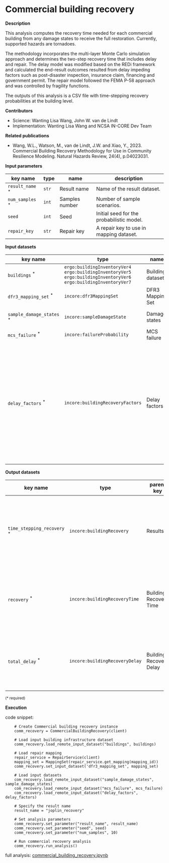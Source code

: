 # Commercial building recovery

**Description**

This analysis computes the recovery time needed for each commercial building from any damage states to receive the
full restoration. Currently, supported hazards are tornadoes.

The methodology incorporates the multi-layer Monte Carlo simulation approach and determines the two-step recovery
time that includes delay and repair. The delay model was modified based on the REDi framework and calculated the
end-result outcomes resulted from delay impeding factors such as post-disaster inspection, insurance claim,
financing and government permit. The repair model followed the FEMA P-58 approach and was controlled by fragility
functions.

The outputs of this analysis is a CSV file with time-stepping recovery probabilities at the building level.

**Contributors**

- Science: Wanting Lisa Wang, John W. van de Lindt
- Implementation: Wanting Lisa Wang and NCSA IN-CORE Dev Team

**Related publications**

- Wang, W.L., Watson, M., van de Lindt, J.W. and Xiao, Y., 2023. Commercial Building Recovery Methodology for Use
        in Community Resilience Modeling. Natural Hazards Review, 24(4), p.04023031.

**Input parameters**

key name | type | name | description
--- | --- | --- | ---
`result_name` <sup>*</sup> | `str` | Result name | Name of the result dataset.
`num_samples` <sup>*</sup> | `int` | Samples number | Number of sample scenarios.
`seed` | `int` | Seed | Initial seed for the probabilistic model.
`repair_key` | `str` | Repair key | A repair key to use in mapping dataset.

**Input datasets**

key name | type | name | description
--- | --- | --- | ---
`buildings` <sup>*</sup> | `ergo:buildingInventoryVer4`<br>`ergo:buildingInventoryVer5`<br>`ergo:buildingInventoryVer6`<br>`ergo:buildingInventoryVer7` | Building dataset |  A building dataset.
`dfr3_mapping_set` <sup>*</sup> | `incore:dfr3MappingSet` | DFR3 Mapping Set | DFR3 Mapping Set.
`sample_damage_states` <sup>*</sup> | `incore:sampleDamageState` | Damage states | Sample damage states.
`mcs_failure` <sup>*</sup> | `incore:failureProbability` | MCS failure | mcs_failure.
`delay_factors` <sup>*</sup> | `incore:buildingRecoveryFactors` | Delay factors | Delay impeding factors such as post-disaster inspection, insurance claim,<br>and government permit based on building's damage state. Provided by REDi framework.

**Output datasets**

key name | type | parent key              | name | description
--- | --- |-------------------------| --- | ---
`time_stepping_recovery` <sup>*</sup> | `incore:buildingRecovery` | Results                 | A dataset containing results (format: CSV)<br>with percentages of commercial building recovery.
`recovery` <sup>*</sup> | `incore:buildingRecoveryTime` | Building Recovery Time  | A dataset containing results (format: CSV)<br>with commercial building recovery time.
`total_delay` <sup>*</sup> | `incore:buildingRecoveryDelay` | Building Recovery Delay | A dataset containing results (format: CSV)<br>with commercial building delay time.

<small>(* required)</small>

**Execution**

code snippet:

```
    # Create Commercial building recovery instance
    comm_recovery = CommercialBuildingRecovery(client)
    
    # Load input building infrastructure dataset
    comm_recovery.load_remote_input_dataset("buildings", buildings)

    # Load repair mapping
    repair_service = RepairService(client)
    mapping_set = MappingSet(repair_service.get_mapping(mapping_id))
    comm_recovery.set_input_dataset('dfr3_mapping_set', mapping_set)
    
    # Load input datasets
    com_recovery.load_remote_input_dataset("sample_damage_states", sample_damage_states)
    com_recovery.load_remote_input_dataset("mcs_failure", mcs_failure)
    com_recovery.load_remote_input_dataset("delay_factors", delay_factors)

    # Specify the result name
    result_name = "joplin_recovery"

    # Set analysis parameters
    comm_recovery.set_parameter("result_name", result_name)
    comm_recovery.set_parameter("seed", seed)
    comm_recovery.set_parameter("num_samples", 10)

    # Run commercial recovery analysis
    comm_recovery.run_analysis()
```

full analysis: [commercial_building_recovery.ipynb](https://github.com/IN-CORE/incore-docs/blob/main/notebooks/commercial_building_recovery.ipynb)